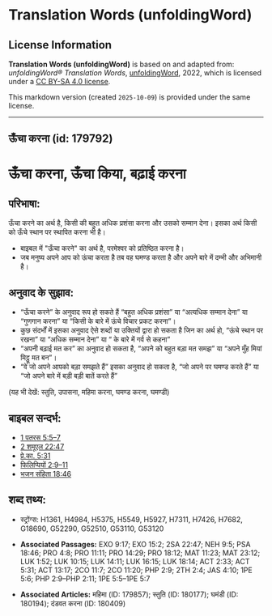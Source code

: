 # Translation Words (unfoldingWord)

## License Information

**Translation Words (unfoldingWord)** is based on and adapted from: _unfoldingWord® Translation Words_, [unfoldingWord](https://unfoldingword.org/utw), 2022, which is licensed under a [CC BY-SA 4.0 license](https://creativecommons.org/licenses/by-sa/4.0/legalcode.en).

This markdown version (created `2025-10-09`) is provided under the same license.



--------------------------------

## ऊँचा करना (id: 179792)

ऊँचा करना, ऊँचा किया, बढ़ाई करना
===============================

परिभाषा:
--------

ऊँचा करने का अर्थ है, किसी की बहुत अधिक प्रशंसा करना और उसको सम्मान देना। इसका अर्थ किसी को ऊँचे स्थान पर स्थापित करना भी है।

* बाइबल में "ऊँचा करने" का अर्थ है, परमेश्वर को प्रतिष्ठित करना है।
* जब मनुष्य अपने आप को ऊंचा करता है तब वह घमण्ड करता है और अपने बारे में दम्भी और अभिमानी है।

अनुवाद के सुझाव:
----------------

* “ऊँचा करने” के अनुवाद रूप हो सकते हैं “बहुत अधिक प्रशंसा” या “अत्यधिक सम्मान देना” या “गुणगान करना” या “किसी के बारे में ऊंचे विचार प्रकट करना”।
* कुछ संदर्भों में इसका अनुवाद ऐसे शब्दों या उक्तियों द्वारा हो सकता है जिन का अर्थ हो, “ऊंचे स्थान पर रखना” या “अधिक सम्मान देना” या “ के बारे में गर्व से कहना”
* “अपनी बढ़ाई मत कर” का अनुवाद हो सकता है, “अपने को बहुत बड़ा मत समझ” या “अपने मुँह मियां मिट्ठू मत बन”।
* “वे जो अपने आपको बड़ा समझते हैं” इसका अनुवाद हो सकता है, “जो अपने पर घमण्ड करते हैं” या “जो अपने बारे में बड़ी बड़ी बातें करते हैं”

(यह भी देखें: स्तुति, उपासना, महिमा करना, घमण्ड करना, घमण्डी)

बाइबल सन्दर्भ:
--------------

* [1 पतरस 5:5–7](https://ref.ly/1Pet0:0)
* [2 शमूएल 22:47](https://ref.ly/2Sam0:0)
* [प्रे.का. 5:31](https://ref.ly/Acts5:31)
* [फिलिप्पियों 2:9–11](https://ref.ly/Phil2:9-Phil2:11)
* [भजन संहिता 18:46](rc://*/tn/help/psa/018/046)

शब्द तथ्य:
----------

* स्ट्रोंग्स: H1361, H4984, H5375, H5549, H5927, H7311, H7426, H7682, G18690, G52290, G52510, G53110, G53120

* **Associated Passages:** EXO 9:17; EXO 15:2; 2SA 22:47; NEH 9:5; PSA 18:46; PRO 4:8; PRO 11:11; PRO 14:29; PRO 18:12; MAT 11:23; MAT 23:12; LUK 1:52; LUK 10:15; LUK 14:11; LUK 16:15; LUK 18:14; ACT 2:33; ACT 5:31; ACT 13:17; 2CO 11:7; 2CO 11:20; PHP 2:9; 2TH 2:4; JAS 4:10; 1PE 5:6; PHP 2:9–PHP 2:11; 1PE 5:5–1PE 5:7
* **Associated Articles:** महिमा (ID: 179857); स्तुति (ID: 180177); घमंडी (ID: 180194); दंडवत करना (ID: 180409)

